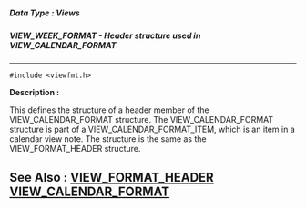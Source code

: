 ##### Data Type : Views
##### VIEW_WEEK_FORMAT - Header structure used in VIEW_CALENDAR_FORMAT
---
```
#include <viewfmt.h>
```
**Description :**

This defines the structure of a header member of the VIEW_CALENDAR_FORMAT 
structure.  The VIEW_CALENDAR_FORMAT structure is part of a 
VIEW_CALENDAR_FORMAT_ITEM, which is an item in a calendar view note.  The 
structure is the same as the VIEW_FORMAT_HEADER structure.

**See Also :**
[VIEW_FORMAT_HEADER](/domino-c-api-docs/reference/Data/VIEW_FORMAT_HEADER)
[VIEW_CALENDAR_FORMAT](/domino-c-api-docs/reference/Data/VIEW_CALENDAR_FORMAT)
---
